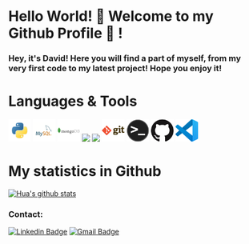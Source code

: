# Hello World! 👋  Welcome to my Github Profile 🔭 !

### Hey, it's David! Here you will find a part of myself, from my very first code to my latest project! Hope you enjoy it!


# Languages & Tools

<code><img height="45" src="https://raw.githubusercontent.com/github/explore/80688e429a7d4ef2fca1e82350fe8e3517d3494d/topics/python/python.png"></code>
<code><img height="45" src="https://raw.githubusercontent.com/github/explore/80688e429a7d4ef2fca1e82350fe8e3517d3494d/topics/mysql/mysql.png"></code>
<code><img height="45" src="https://raw.githubusercontent.com/github/explore/80688e429a7d4ef2fca1e82350fe8e3517d3494d/topics/mongodb/mongodb.png"></code>
<code><img height="45" src="https://raw.githubusercontent.com/github/explore/80688e429a7d4ef2fca1e82350fe8e3517d3494d/topics/mongodb/powerbi.png"></code>
<code><img height="45" src="https://i.ibb.co/FzwDkns/1200px-Power-bi-logo-black-svg.png"></code>
<code><img height="45" src="https://raw.githubusercontent.com/github/explore/80688e429a7d4ef2fca1e82350fe8e3517d3494d/topics/git/git.png"></code>
<code><img height="45" src="https://raw.githubusercontent.com/github/explore/80688e429a7d4ef2fca1e82350fe8e3517d3494d/topics/terminal/terminal.png"></code>
<code><img height="45" src="https://raw.githubusercontent.com/github/explore/78df643247d429f6cc873026c0622819ad797942/topics/github/github.png"></code>
<code><img height="45" src="https://raw.githubusercontent.com/github/explore/80688e429a7d4ef2fca1e82350fe8e3517d3494d/topics/visual-studio-code/visual-studio-code.png"></code>

# My statistics in Github
[![Hua's github stats](https://github-readme-stats.vercel.app/api?username=DavidGonzalo92&show_icons=true&theme=dark)](https://github.com/DavidGonzalo92/github-readme-stats)


### Contact: 
[![Linkedin Badge](https://img.shields.io/badge/-David_Ejea-blue?style=flat-square&logo=Linkedin&logoColor=white&link=https://https://www.linkedin.com/in/david-ejea-48b17b151/)](https://www.linkedin.com/in/david-ejea/)
[![Gmail Badge](https://img.shields.io/badge/-david.ejea.carbonell.com-c14438?style=flat-square&logo=Gmail&logoColor=white&link=mailto:david.ejea.carbonell.com)](mailto:david.ejea.carbonell@hotmail.com)

